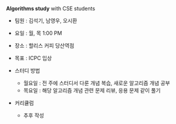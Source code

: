 **Algorithms study** with CSE students

-	팀원 : 김석기, 남영우, 오시환

-	요일 : 월, 목 1:00 PM

-	장소 : 할리스 커피 당산역점

-	목표 : ICPC 입상

-	스터디 방법

	-	월요일 : 전 주에 스터디서 다룬 개념 복습, 새로운 알고리즘 개념 공부
	-	목요일 : 해당 알고리즘 개념 관련 문제 리뷰, 응용 문제 같이 풀기

-	커리큘럼

	-	추후 작성
